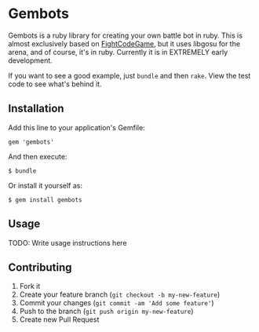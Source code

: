 # Gembots

Gembots is a ruby library for creating your own battle bot in ruby. This is almost exclusively based on [FightCodeGame](http://fightcodegame.com), but it uses libgosu for the arena, and of course, it's in ruby. Currently it is in EXTREMELY early development.

If you want to see a good example, just `bundle` and then `rake`.
View the test code to see what's behind it.

## Installation

Add this line to your application's Gemfile:

    gem 'gembots'

And then execute:

    $ bundle

Or install it yourself as:

    $ gem install gembots

## Usage

TODO: Write usage instructions here

## Contributing

1. Fork it
2. Create your feature branch (`git checkout -b my-new-feature`)
3. Commit your changes (`git commit -am 'Add some feature'`)
4. Push to the branch (`git push origin my-new-feature`)
5. Create new Pull Request
